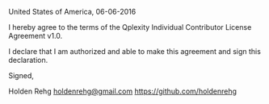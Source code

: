 United States of America, 06-06-2016

I hereby agree to the terms of the Qplexity Individual Contributor License Agreement v1.0.

I declare that I am authorized and able to make this agreement and sign this declaration.

Signed,

Holden Rehg holdenrehg@gmail.com https://github.com/holdenrehg